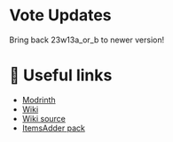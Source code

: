 # Vote Updates
Bring back 23w13a_or_b to newer version! 

# 🔗 Useful links
- [Modrinth](https://modrinth.com/plugin/voteupdate)
- [Wiki](https://mathiasdpx.github.io/VoteUpdate/)
- [Wiki source](https://github.com/MathiasDPX/VoteUpdate/tree/wiki)
- [ItemsAdder pack](https://github.com/MathiasDPX/VoteUpdate/tree/master/iapack)

